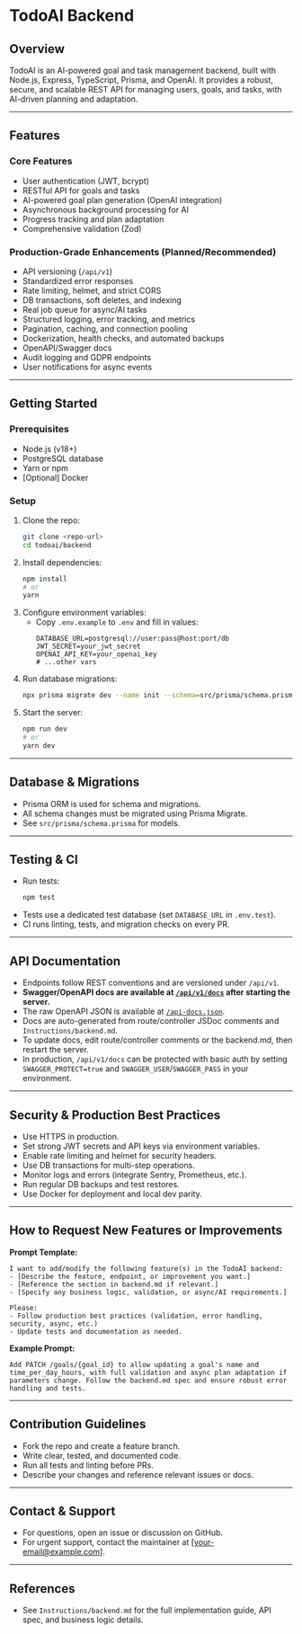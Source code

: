 # TodoAI Backend

## Overview
TodoAI is an AI-powered goal and task management backend, built with Node.js, Express, TypeScript, Prisma, and OpenAI. It provides a robust, secure, and scalable REST API for managing users, goals, and tasks, with AI-driven planning and adaptation.

---

## Features
### Core Features
- User authentication (JWT, bcrypt)
- RESTful API for goals and tasks
- AI-powered goal plan generation (OpenAI integration)
- Asynchronous background processing for AI
- Progress tracking and plan adaptation
- Comprehensive validation (Zod)

### Production-Grade Enhancements (Planned/Recommended)
- API versioning (`/api/v1`)
- Standardized error responses
- Rate limiting, helmet, and strict CORS
- DB transactions, soft deletes, and indexing
- Real job queue for async/AI tasks
- Structured logging, error tracking, and metrics
- Pagination, caching, and connection pooling
- Dockerization, health checks, and automated backups
- OpenAPI/Swagger docs
- Audit logging and GDPR endpoints
- User notifications for async events

---

## Getting Started

### Prerequisites
- Node.js (v18+)
- PostgreSQL database
- Yarn or npm
- [Optional] Docker

### Setup
1. Clone the repo:
   ```sh
   git clone <repo-url>
   cd todoai/backend
   ```
2. Install dependencies:
   ```sh
   npm install
   # or
   yarn
   ```
3. Configure environment variables:
   - Copy `.env.example` to `.env` and fill in values:
     ```env
     DATABASE_URL=postgresql://user:pass@host:port/db
     JWT_SECRET=your_jwt_secret
     OPENAI_API_KEY=your_openai_key
     # ...other vars
     ```
4. Run database migrations:
   ```sh
   npx prisma migrate dev --name init --schema=src/prisma/schema.prisma
   ```
5. Start the server:
   ```sh
   npm run dev
   # or
   yarn dev
   ```

---

## Database & Migrations
- Prisma ORM is used for schema and migrations.
- All schema changes must be migrated using Prisma Migrate.
- See `src/prisma/schema.prisma` for models.

---

## Testing & CI
- Run tests:
  ```sh
  npm test
  ```
- Tests use a dedicated test database (set `DATABASE_URL` in `.env.test`).
- CI runs linting, tests, and migration checks on every PR.

---

## API Documentation
- Endpoints follow REST conventions and are versioned under `/api/v1`.
- **Swagger/OpenAPI docs are available at [`/api/v1/docs`](http://localhost:5000/api/v1/docs) after starting the server.**
- The raw OpenAPI JSON is available at [`/api-docs.json`](http://localhost:5000/api-docs.json).
- Docs are auto-generated from route/controller JSDoc comments and `Instructions/backend.md`.
- To update docs, edit route/controller comments or the backend.md, then restart the server.
- In production, `/api/v1/docs` can be protected with basic auth by setting `SWAGGER_PROTECT=true` and `SWAGGER_USER`/`SWAGGER_PASS` in your environment.

---

## Security & Production Best Practices
- Use HTTPS in production.
- Set strong JWT secrets and API keys via environment variables.
- Enable rate limiting and helmet for security headers.
- Use DB transactions for multi-step operations.
- Monitor logs and errors (integrate Sentry, Prometheus, etc.).
- Run regular DB backups and test restores.
- Use Docker for deployment and local dev parity.

---

## How to Request New Features or Improvements

**Prompt Template:**
```
I want to add/modify the following feature(s) in the TodoAI backend:
- [Describe the feature, endpoint, or improvement you want.]
- [Reference the section in backend.md if relevant.]
- [Specify any business logic, validation, or async/AI requirements.]

Please:
- Follow production best practices (validation, error handling, security, async, etc.)
- Update tests and documentation as needed.
```

**Example Prompt:**
```
Add PATCH /goals/{goal_id} to allow updating a goal's name and time_per_day_hours, with full validation and async plan adaptation if parameters change. Follow the backend.md spec and ensure robust error handling and tests.
```

---

## Contribution Guidelines
- Fork the repo and create a feature branch.
- Write clear, tested, and documented code.
- Run all tests and linting before PRs.
- Describe your changes and reference relevant issues or docs.

---

## Contact & Support
- For questions, open an issue or discussion on GitHub.
- For urgent support, contact the maintainer at [your-email@example.com].

---

## References
- See `Instructions/backend.md` for the full implementation guide, API spec, and business logic details. 